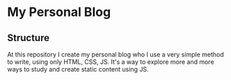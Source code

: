 # My Personal Blog

## Structure
At this repository I create my personal blog who I use a very simple method to write, using only HTML, CSS, JS.
It's a way to explore more and more ways to study and create static content using JS.